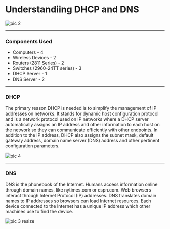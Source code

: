 # Understandiing DHCP and DNS

![pic 2](https://user-images.githubusercontent.com/53811147/122525805-3e2f5480-d037-11eb-8ab0-a7011c603eef.png)

***

### Components Used
* Computers - 4
* Wireless Devices - 2
* Routers (2811 Series) - 2
* Switches (2960-24TT series) - 3
* DHCP Server - 1
* DNS Server - 2

***

### DHCP
The primary reason DHCP is needed is to simplify the management of IP addresses on networks. It stands for dynamic host configuration protocol and is a network protocol used on IP networks where a DHCP server automatically assigns an IP address and other information to each host on the network so they can communicate efficiently with other endpoints. In addition to the IP address, DHCP also assigns the subnet mask, default gateway address, domain name server (DNS) address and other pertinent configuration parameters. 

![pic 4](https://user-images.githubusercontent.com/53811147/122526136-99f9dd80-d037-11eb-88c0-0f128456f50d.png)

***

### DNS 
DNS is the phonebook of the Internet. Humans access information online through domain names, like nytimes.com or espn.com. Web browsers interact through Internet Protocol (IP) addresses. DNS translates domain names to IP addresses so browsers can load Internet resources. Each device connected to the Internet has a unique IP address which other machines use to find the device.	

![pic 3 resize](https://user-images.githubusercontent.com/53811147/122525618-0cb68900-d037-11eb-8d42-d9208e48ca65.png)
